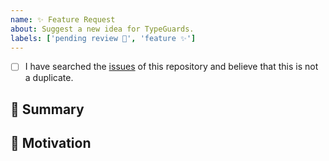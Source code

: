 ```yaml
---
name: ✨ Feature Request
about: Suggest a new idea for TypeGuards.
labels: ['pending review 👀', 'feature ✨']
---
```


<!-- Provide a general summary of the feature in the Title above -->

<!-- Checked checkbox should look like this: [x] -->

- [ ] I have searched the [issues](https://github.com/Lchemist/TypeGuards/issues) of this repository and believe that this is not a duplicate.

## 🧠 Summary

<!-- Describe how it should work. -->

## 💪 Motivation

<!--
  What are you trying to accomplish? How has the lack of this feature affected you?
  Providing context helps us come up with a solution that is most useful in the real world.
-->

